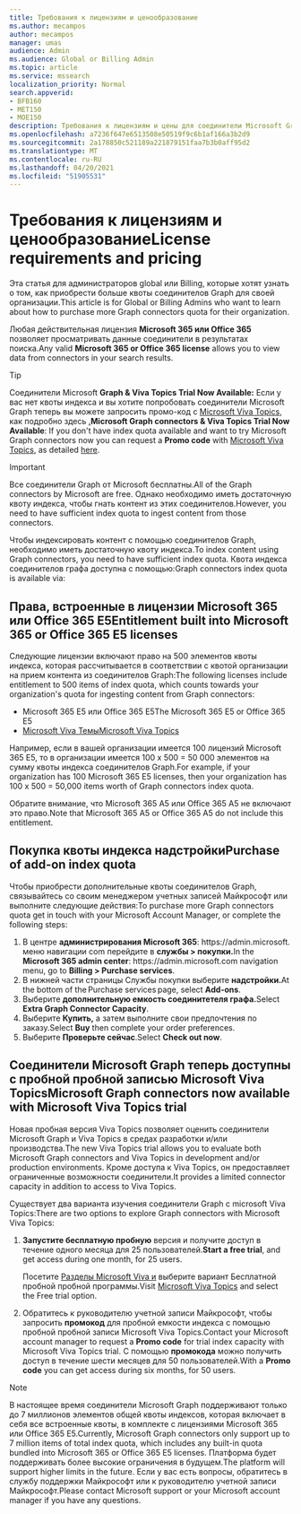 ```yaml
---
title: Требования к лицензиям и ценообразование
ms.author: mecampos
author: mecampos
manager: umas
audience: Admin
ms.audience: Global or Billing Admin
ms.topic: article
ms.service: mssearch
localization_priority: Normal
search.appverid:
- BFB160
- MET150
- MOE150
description: Требования к лицензиям и цены для соединители Microsoft Graph для предварительного просмотра для Microsoft Search
ms.openlocfilehash: a7236f647e6513508e50519f9c6b1af166a3b2d9
ms.sourcegitcommit: 2a178850c521189a221879151faa7b3b0aff95d2
ms.translationtype: MT
ms.contentlocale: ru-RU
ms.lasthandoff: 04/20/2021
ms.locfileid: "51905531"
---
```

<!---Previous ms.author: rusamai --->

# <a name="license-requirements-and-pricing"></a><span data-ttu-id="40647-103">Требования к лицензиям и ценообразование</span><span class="sxs-lookup"><span data-stu-id="40647-103">License requirements and pricing</span></span>

<span data-ttu-id="40647-104">Эта статья для администраторов global или Billing, которые хотят узнать о том, как приобрести больше квоты соединителов Graph для своей организации.</span><span class="sxs-lookup"><span data-stu-id="40647-104">This article is for Global or Billing Admins who want to learn about how to purchase more Graph connectors quota for their organization.</span></span>

<span data-ttu-id="40647-105">Любая действительная лицензия **Microsoft 365 или Office 365** позволяет просматривать данные соединители в результатах поиска.</span><span class="sxs-lookup"><span data-stu-id="40647-105">Any valid **Microsoft 365 or Office 365 license** allows you to view data from connectors in your search results.</span></span>

> [!TIP]
> <span data-ttu-id="40647-106">Соединители Microsoft **Graph & Viva Topics Trial Now Available:** Если у вас нет квоты индекса и  вы хотите попробовать соединители Microsoft Graph теперь вы можете запросить промо-код с [Microsoft Viva Topics](https://www.microsoft.com/microsoft-viva/topics?activetab=pivot:overviewtab), как подробно здесь [.](#microsoft-graph-connectors-now-available-with-microsoft-viva-topics-trial)</span><span class="sxs-lookup"><span data-stu-id="40647-106">**Microsoft Graph connectors & Viva Topics Trial Now Available**: If you don't have index quota available and want to try Microsoft Graph connectors now you can request a **Promo code** with [Microsoft Viva Topics](https://www.microsoft.com/microsoft-viva/topics?activetab=pivot:overviewtab), as detailed [here](#microsoft-graph-connectors-now-available-with-microsoft-viva-topics-trial).</span></span>

>[!IMPORTANT]
><span data-ttu-id="40647-107">Все соединители Graph от Microsoft бесплатны.</span><span class="sxs-lookup"><span data-stu-id="40647-107">All of the Graph connectors by Microsoft are free.</span></span> <span data-ttu-id="40647-108">Однако необходимо иметь достаточную квоту индекса, чтобы гнать контент из этих соединителов.</span><span class="sxs-lookup"><span data-stu-id="40647-108">However, you need to have sufficient index quota to ingest content from those connectors.</span></span>

<span data-ttu-id="40647-109">Чтобы индексировать контент с помощью соединителов Graph, необходимо иметь достаточную квоту индекса.</span><span class="sxs-lookup"><span data-stu-id="40647-109">To index content using Graph connectors, you need to have sufficient index quota.</span></span> <span data-ttu-id="40647-110">Квота индекса соединителов графа доступна с помощью:</span><span class="sxs-lookup"><span data-stu-id="40647-110">Graph connectors index quota is available via:</span></span>

## <a name="entitlement-built-into-microsoft-365-or-office-365-e5-licenses"></a><span data-ttu-id="40647-111">Права, встроенные в лицензии Microsoft 365 или Office 365 E5</span><span class="sxs-lookup"><span data-stu-id="40647-111">Entitlement built into Microsoft 365 or Office 365 E5 licenses</span></span>

<span data-ttu-id="40647-112">Следующие лицензии включают право на 500 элементов квоты индекса, которая рассчитывается в соответствии с квотой организации на прием контента из соединителов Graph:</span><span class="sxs-lookup"><span data-stu-id="40647-112">The following licenses include entitlement to 500 items of index quota, which counts towards your organization's quota for ingesting content from Graph connectors:</span></span>

* <span data-ttu-id="40647-113">Microsoft 365 E5 или Office 365 E5</span><span class="sxs-lookup"><span data-stu-id="40647-113">The Microsoft 365 E5 or Office 365 E5</span></span>
* [<span data-ttu-id="40647-114">Microsoft Viva Темы</span><span class="sxs-lookup"><span data-stu-id="40647-114">Microsoft Viva Topics</span></span>](https://www.microsoft.com/microsoft-viva/topics?activetab=pivot:overviewtab)

<span data-ttu-id="40647-115">Например, если в вашей организации имеется 100 лицензий Microsoft 365 E5, то в организации имеется 100 x 500 = 50 000 элементов на сумму квоты индекса соединителов Graph.</span><span class="sxs-lookup"><span data-stu-id="40647-115">For example, if your organization has 100 Microsoft 365 E5 licenses, then your organization has 100 x 500 = 50,000 items worth of Graph connectors index quota.</span></span>

<!---Comment requested in PR#143--->
<span data-ttu-id="40647-116">Обратите внимание, что Microsoft 365 A5 или Office 365 A5 не включают это право.</span><span class="sxs-lookup"><span data-stu-id="40647-116">Note that Microsoft 365 A5 or Office 365 A5 do not include this entitlement.</span></span>

## <a name="purchase-of-add-on-index-quota"></a><span data-ttu-id="40647-117">Покупка квоты индекса надстройки</span><span class="sxs-lookup"><span data-stu-id="40647-117">Purchase of add-on index quota</span></span>
<span data-ttu-id="40647-118">Чтобы приобрести дополнительные квоты соединителов Graph, связывайтесь со своим менеджером учетных записей Майкрософт или выполните следующие действия:</span><span class="sxs-lookup"><span data-stu-id="40647-118">To purchase more Graph connectors quota get in touch with your Microsoft Account Manager, or complete the following steps:</span></span>

1. <span data-ttu-id="40647-119">В центре **администрирования Microsoft 365**: https://<span>admin.microsoft.</span> меню навигации com перейдите в **службы > покупки.**</span><span class="sxs-lookup"><span data-stu-id="40647-119">In the **Microsoft 365 admin center**: https://<span>admin.microsoft.</span>com navigation menu, go to **Billing > Purchase services**.</span></span>
2. <span data-ttu-id="40647-120">В нижней части страницы Службы покупки выберите **надстройки.**</span><span class="sxs-lookup"><span data-stu-id="40647-120">At the bottom of the Purchase services page, select **Add-ons**.</span></span>
3. <span data-ttu-id="40647-121">Выберите **дополнительную емкость соединитетеля графа.**</span><span class="sxs-lookup"><span data-stu-id="40647-121">Select **Extra Graph Connector Capacity**.</span></span>
4. <span data-ttu-id="40647-122">Выберите **Купить,** а затем выполните свои предпочтения по заказу.</span><span class="sxs-lookup"><span data-stu-id="40647-122">Select **Buy** then complete your order preferences.</span></span>
5. <span data-ttu-id="40647-123">Выберите **Проверьте сейчас**.</span><span class="sxs-lookup"><span data-stu-id="40647-123">Select **Check out now**.</span></span>

## <a name="microsoft-graph-connectors-now-available-with-microsoft-viva-topics-trial"></a><span data-ttu-id="40647-124">Соединители Microsoft Graph теперь доступны с пробной пробной записью Microsoft Viva Topics</span><span class="sxs-lookup"><span data-stu-id="40647-124">Microsoft Graph connectors now available with Microsoft Viva Topics trial</span></span>
 <span data-ttu-id="40647-125">Новая пробная версия Viva Topics позволяет оценить соединители Microsoft Graph и Viva Topics в средах разработки и/или производства.</span><span class="sxs-lookup"><span data-stu-id="40647-125">The new Viva Topics trial allows you to evaluate both Microsoft Graph connectors and Viva Topics in development and/or production environments.</span></span> <span data-ttu-id="40647-126">Кроме доступа к Viva Topics, он предоставляет ограниченные возможности соединители.</span><span class="sxs-lookup"><span data-stu-id="40647-126">It provides a limited connector capacity in addition to access to Viva Topics.</span></span>

<span data-ttu-id="40647-127">Существует два варианта изучения соединители Graph с microsoft Viva Topics:</span><span class="sxs-lookup"><span data-stu-id="40647-127">There are two options to explore Graph connectors with Microsoft Viva Topics:</span></span>

1. <span data-ttu-id="40647-128">**Запустите бесплатную пробную** версия и получите доступ в течение одного месяца для 25 пользователей.</span><span class="sxs-lookup"><span data-stu-id="40647-128">**Start a free trial**, and get access during one month, for 25 users.</span></span>

     <span data-ttu-id="40647-129">Посетите [Разделы Microsoft Viva и](https://www.microsoft.com/microsoft-viva/topics?activetab=pivot:overviewtab) выберите вариант Бесплатной пробной пробной программы.</span><span class="sxs-lookup"><span data-stu-id="40647-129">Visit [Microsoft Viva Topics](https://www.microsoft.com/microsoft-viva/topics?activetab=pivot:overviewtab) and select the Free trial option.</span></span>

2. <span data-ttu-id="40647-130">Обратитесь к руководителю учетной записи Майкрософт, чтобы запросить **промокод** для пробной емкости индекса с помощью пробной пробной записи Microsoft Viva Topics.</span><span class="sxs-lookup"><span data-stu-id="40647-130">Contact your Microsoft account manager to request a **Promo code** for trial index capacity with Microsoft Viva Topics trial.</span></span> <span data-ttu-id="40647-131">С помощью **промокода** можно получить доступ в течение шести месяцев для 50 пользователей.</span><span class="sxs-lookup"><span data-stu-id="40647-131">With a **Promo code** you can get access during six months, for 50 users.</span></span>

> [!NOTE]
> <span data-ttu-id="40647-132">В настоящее время соединители Microsoft Graph поддерживают только до 7 миллионов элементов общей квоты индексов, которая включает в себя все встроенные квоты, в комплекте с лицензиями Microsoft 365 или Office 365 E5.</span><span class="sxs-lookup"><span data-stu-id="40647-132">Currently, Microsoft Graph connectors only support up to 7 million items of total index quota, which includes any built-in quota bundled into Microsoft 365 or Office 365 E5 licenses.</span></span> <span data-ttu-id="40647-133">Платформа будет поддерживать более высокие ограничения в будущем.</span><span class="sxs-lookup"><span data-stu-id="40647-133">The platform will support higher limits in the future.</span></span> <span data-ttu-id="40647-134">Если у вас есть вопросы, обратитесь в службу поддержки Майкрософт или к руководителю учетной записи Майкрософт.</span><span class="sxs-lookup"><span data-stu-id="40647-134">Please contact Microsoft support or your Microsoft account manager if you have any questions.</span></span>
